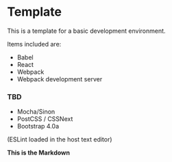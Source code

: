 # Template

This is a template for a basic development environment.

Items included are:
- Babel
- React
- Webpack
- Webpack development server

### TBD

- Mocha/Sinon
- PostCSS / CSSNext
- Bootstrap 4.0a


(ESLint loaded in the host text editor)


**This is the Markdown**
